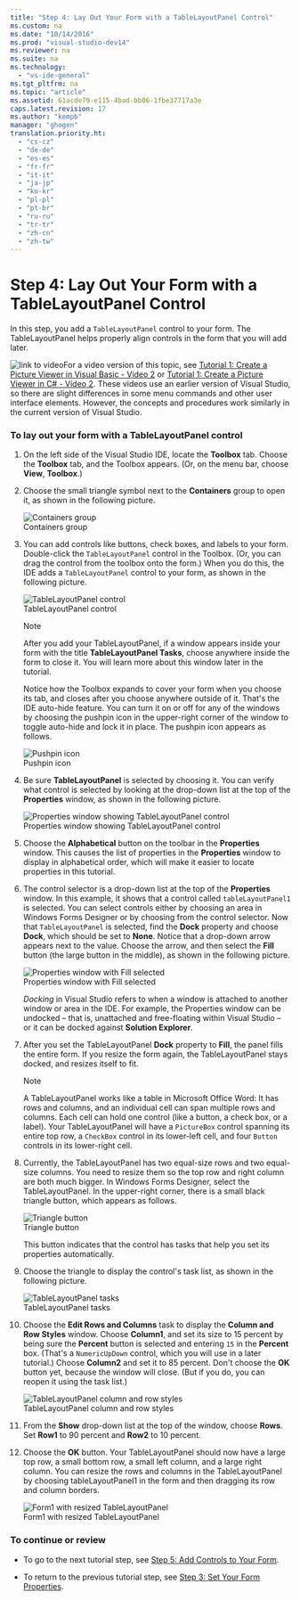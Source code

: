 ```yaml
---
title: "Step 4: Lay Out Your Form with a TableLayoutPanel Control"
ms.custom: na
ms.date: "10/14/2016"
ms.prod: "visual-studio-dev14"
ms.reviewer: na
ms.suite: na
ms.technology: 
  - "vs-ide-general"
ms.tgt_pltfrm: na
ms.topic: "article"
ms.assetid: 61acde79-e115-4bad-bb06-1fbe37717a3e
caps.latest.revision: 17
ms.author: "kempb"
manager: "ghogen"
translation.priority.ht: 
  - "cs-cz"
  - "de-de"
  - "es-es"
  - "fr-fr"
  - "it-it"
  - "ja-jp"
  - "ko-kr"
  - "pl-pl"
  - "pt-br"
  - "ru-ru"
  - "tr-tr"
  - "zh-cn"
  - "zh-tw"
---
```

# Step 4: Lay Out Your Form with a TableLayoutPanel Control
In this step, you add a `TableLayoutPanel` control to your form. The TableLayoutPanel helps properly align controls in the form that you will add later.  
  
 ![link to video](../codequality/media/playvideo.gif "PlayVideo")For a video version of this topic, see [Tutorial 1: Create a Picture Viewer in Visual Basic - Video 2](http://go.microsoft.com/fwlink/?LinkId=205211) or [Tutorial 1: Create a Picture Viewer in C# - Video 2](http://go.microsoft.com/fwlink/?LinkId=205200). These videos use an earlier version of Visual Studio, so there are slight differences in some menu commands and other user interface elements. However, the concepts and procedures work similarly in the current version of Visual Studio.  
  
### To lay out your form with a TableLayoutPanel control  
  
1.  On the left side of the Visual Studio IDE, locate the **Toolbox** tab. Choose the **Toolbox** tab, and the Toolbox appears. (Or, on the menu bar, choose **View**, **Toolbox**.)  
  
2.  Choose the small triangle symbol next to the **Containers** group to open it, as shown in the following picture.  
  
     ![Containers group](../ide/media/express_toolbox.png "Express_Toolbox")  
Containers group  
  
3.  You can add controls like buttons, check boxes, and labels to your form. Double-click the `TableLayoutPanel` control in the Toolbox. (Or, you can drag the control from the toolbox onto the form.) When you do this, the IDE adds a `TableLayoutPanel` control to your form, as shown in the following picture.  
  
     ![TableLayoutPanel control](../ide/media/express_formtablelayout.png "Express_FormTableLayout")  
TableLayoutPanel control  
  
    > [!NOTE]
    >  After you add your TableLayoutPanel, if a window appears inside your form with the title **TableLayoutPanel Tasks**, choose anywhere inside the form to close it. You will learn more about this window later in the tutorial.  
  
     Notice how the Toolbox expands to cover your form when you choose its tab, and closes after you choose anywhere outside of it. That's the IDE auto-hide feature. You can turn it on or off for any of the windows by choosing the pushpin icon in the upper-right corner of the window to toggle auto-hide and lock it in place. The pushpin icon appears as follows.  
  
     ![Pushpin icon](../ide/media/express_pushpintoolbox.png "Express_PushpinToolbox")  
Pushpin icon  
  
4.  Be sure **TableLayoutPanel** is selected by choosing it. You can verify what control is selected by looking at the drop-down list at the top of the **Properties** window, as shown in the following picture.  
  
     ![Properties window showing TableLayoutPanel control](../ide/media/express_controlspropwin.png "Express_ControlsPropWin")  
Properties window showing TableLayoutPanel control  
  
5.  Choose the **Alphabetical** button on the toolbar in the **Properties** window. This causes the list of properties in the **Properties** window to display in alphabetical order, which will make it easier to locate properties in this tutorial.  
  
6.  The control selector is a drop-down list at the top of the **Properties** window. In this example, it shows that a control called `tableLayoutPanel1` is selected. You can select controls either by choosing an area in Windows Forms Designer or by choosing from the control selector. Now that `TableLayoutPanel` is selected, find the **Dock** property and choose **Dock**, which should be set to **None**. Notice that a drop-down arrow appears next to the value. Choose the arrow, and then select the **Fill** button (the large button in the middle), as shown in the following picture.  
  
     ![Properties window with Fill selected](../ide/media/express_docktable.png "Express_DockTable")  
Properties window with Fill selected  
  
     *Docking* in Visual Studio refers to when a window is attached to another window or area in the IDE. For example, the Properties window can be undocked – that is, unattached and free-floating within Visual Studio – or it can be docked against **Solution Explorer**.  
  
7.  After you set the TableLayoutPanel **Dock** property to **Fill**, the panel fills the entire form. If you resize the form again, the TableLayoutPanel stays docked, and resizes itself to fit.  
  
    > [!NOTE]
    >  A TableLayoutPanel works like a table in Microsoft Office Word: It has rows and columns, and an individual cell can span multiple rows and columns. Each cell can hold one control (like a button, a check box, or a label). Your TableLayoutPanel will have a `PictureBox` control spanning its entire top row, a `CheckBox` control in its lower-left cell, and four `Button` controls in its lower-right cell.  
  
8.  Currently, the TableLayoutPanel has two equal-size rows and two equal-size columns. You need to resize them so the top row and right column are both much bigger. In Windows Forms Designer, select the TableLayoutPanel. In the upper-right corner, there is a small black triangle button, which appears as follows.  
  
     ![Triangle button](../ide/media/express_iconblacktriangle.gif "Express_IconBlackTriangle")  
Triangle button  
  
     This button indicates that the control has tasks that help you set its properties automatically.  
  
9. Choose the triangle to display the control's task list, as shown in the following picture.  
  
     ![TableLayoutPanel tasks](../ide/media/express_tablepanel.png "Express_TablePanel")  
TableLayoutPanel tasks  
  
10. Choose the **Edit Rows and Columns** task to display the **Column and Row Styles** window. Choose **Column1**, and set its size to 15 percent by being sure the **Percent** button is selected and entering `15` in the **Percent** box. (That's a `NumericUpDown` control, which you will use in a later tutorial.) Choose **Column2** and set it to 85 percent. Don't choose the **OK** button yet, because the window will close. (But if you do, you can reopen it using the task list.)  
  
     ![TableLayoutPanel column and row styles](../ide/media/vs_tablelayoutpanel_setup.png "VS_TableLayoutPanel_Setup")  
TableLayoutPanel column and row styles  
  
11. From the **Show** drop-down list at the top of the window, choose **Rows**. Set **Row1** to 90 percent and **Row2** to 10 percent.  
  
12. Choose the **OK** button. Your TableLayoutPanel should now have a large top row, a small bottom row, a small left column, and a large right column. You can resize the rows and columns in the TableLayoutPanel by choosing tableLayoutPanel1 in the form and then dragging its row and column borders.  
  
     ![Form1 with resized TableLayoutPanel](../ide/media/vs_formafterlayoutpanel.png "VS_FormAfterLayoutPanel")  
Form1 with resized TableLayoutPanel  
  
### To continue or review  
  
-   To go to the next tutorial step, see [Step 5: Add Controls to Your Form](../ide/step-5--add-controls-to-your-form.md).  
  
-   To return to the previous tutorial step, see [Step 3: Set Your Form Properties](../ide/step-3--set-your-form-properties.md).